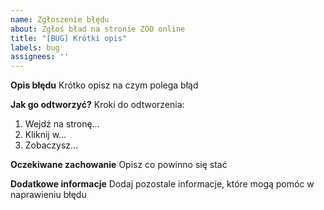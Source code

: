 ```yaml
---
name: Zgłoszenie błędu
about: Zgłoś bład na stronie ZOO online
title: "[BUG] Krótki opis"
labels: bug
assignees: ''
---
```


**Opis błędu**
Krótko opisz na czym polega błąd

**Jak go odtworzyć?**
Kroki do odtworzenia:
1. Wejdź na stronę...
2. Kliknij w...
3. Zobaczysz...

**Oczekiwane zachowanie**
Opisz co powinno się stać

**Dodatkowe informacje**
Dodaj pozostale informacje, które mogą pomóc w naprawieniu błędu
